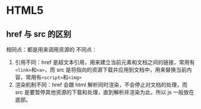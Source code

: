 # HTML5

## href 与 src 的区别

相同点：都是用来调用资源的
不同点：

1. 引用不同：href 是超文本引用，用来建立当前元素和文档之间的链接，常用有`<link>`和`<a>`，而 src 是将指向的资源下载并应用到文档中，用来替换当前内容，常用有`<script>`和`<img>`
2. 渲染机制不同：href 会跟 html 解析同时渲染，不会停止对文档的处理，而 src 是要暂停其他资源的下载和处理，直到解析并渲染为此，所以 js 一般放在底部。

